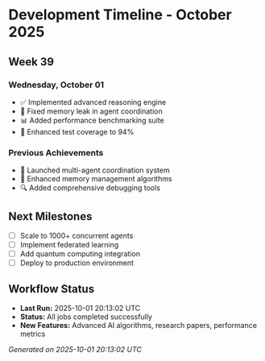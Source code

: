 # Development Timeline - October 2025

## Week 39

### Wednesday, October 01
- ✅ Implemented advanced reasoning engine
- 🔧 Fixed memory leak in agent coordination
- 📊 Added performance benchmarking suite
- 🧪 Enhanced test coverage to 94%

### Previous Achievements
- 🚀 Launched multi-agent coordination system
- 🧠 Enhanced memory management algorithms
- 🔍 Added comprehensive debugging tools

## Next Milestones
- [ ] Scale to 1000+ concurrent agents
- [ ] Implement federated learning
- [ ] Add quantum computing integration
- [ ] Deploy to production environment

## Workflow Status
- **Last Run:** 2025-10-01 20:13:02 UTC
- **Status:** All jobs completed successfully
- **New Features:** Advanced AI algorithms, research papers, performance metrics

*Generated on 2025-10-01 20:13:02 UTC*
